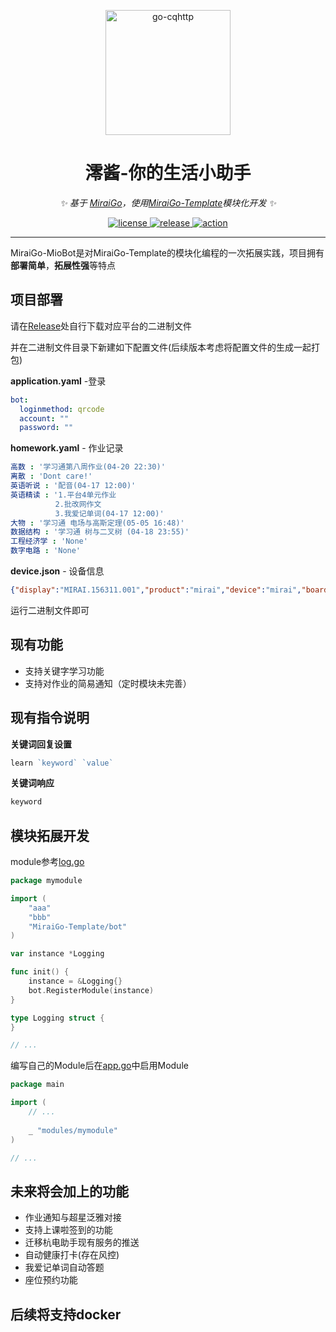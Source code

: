 <p align="center">
  <a href="https://ishkong.github.io/go-cqhttp-docs/"><img src="https://s2.loli.net/2022/04/19/VxkCUtHl5Sa2zgb.png" width="200" height="200" alt="go-cqhttp"></a>
</p>

<div align="center">

# 澪酱-你的生活小助手

_✨ 基于 [MiraiGo](https://github.com/Mrs4s/MiraiGo)，使用[MiraiGo-Template](https://github.com/Logiase/MiraiGo-Template)模块化开发 ✨_

</div>

<p align="center">
  <a href="#">
    <img src="https://img.shields.io/badge/go-v1.17.8-blue" alt="license">
  </a>
  <a href="#">
    <img src="https://img.shields.io/badge/release-v0.0.1-orange" alt="release">
  </a>
  <a href="#">
    <img src="https://img.shields.io/badge/LICENSE-AGPL--3.0-red" alt="action">
  </a>
</p>

---
MiraiGo-MioBot是对MiraiGo-Template的模块化编程的一次拓展实践，项目拥有**部署简单**，**拓展性强**等特点

## 项目部署

请在[Release](https://github.com/t0hka1/MiraiGo-MioBot/releases/tag/v0.0.1)处自行下载对应平台的二进制文件

并在二进制文件目录下新建如下配置文件(后续版本考虑将配置文件的生成一起打包)

**application.yaml** -登录

```yaml
bot:
  loginmethod: qrcode
  account: ""
  password: ""
```

**homework.yaml** - 作业记录

```yaml
高数 : '学习通第八周作业(04-20 22:30)'
离散 : 'Dont care!'
英语听说 : '配音(04-17 12:00)'
英语精读 : '1.平台4单元作业
          2.批改网作文
          3.我爱记单词(04-17 12:00)'
大物 : '学习通 电场与高斯定理(05-05 16:48)'
数据结构 : '学习通 树与二叉树 (04-18 23:55)'
工程经济学 : 'None'
数字电路 : 'None'
```

**device.json** - 设备信息

```json
{"display":"MIRAI.156311.001","product":"mirai","device":"mirai","board":"mirai","model":"mirai","finger_print":"mamoe/mirai/mirai:10/MIRAI.200122.001/6611562:user/release-keys","boot_id":"11afc12f-e067-95ab-03d0-7a59f3c25218","proc_version":"Linux version 3.0.31-IAD5IDEb (android-build@xxx.xxx.xxx.xxx.com)","protocol":5,"imei":"250346797735787","brand":"mamoe","bootloader":"unknown","base_band":"","version":{"incremental":"5891938","release":"10","codename":"REL","sdk":29},"sim_info":"T-Mobile","os_type":"android","mac_address":"00:50:56:C0:00:08","ip_address":[10,0,1,3],"wifi_bssid":"00:50:56:C0:00:08","wifi_ssid":"\u003cunknown ssid\u003e","imsi_md5":"19773e595e92e49b21707c08cfa4e565","android_id":"65684d724991464f","apn":"wifi","vendor_name":"MIUI","vendor_os_name":"mirai"}
```

运行二进制文件即可

## 现有功能

-  支持关键字学习功能
-  支持对作业的简易通知（定时模块未完善）

## 现有指令说明

**关键词回复设置**

```go
learn `keyword` `value`
```

**关键词响应**

```go
keyword
```

## 模块拓展开发

module参考[log.go](./modules/logging/log.go)

```go
package mymodule

import (
    "aaa"
    "bbb"
    "MiraiGo-Template/bot"
)

var instance *Logging

func init() {
	instance = &Logging{}
	bot.RegisterModule(instance)
}

type Logging struct {
}

// ...
```

编写自己的Module后在[app.go](./app.go)中启用Module 

```go
package main

import (
    // ...
    
    _ "modules/mymodule"
)

// ...
```


## 未来将会加上的功能

-  作业通知与超星泛雅对接
-  支持上课啦签到的功能
-  迁移杭电助手现有服务的推送
-  自动健康打卡(存在风控)
-  我爱记单词自动答题
-  座位预约功能

## 后续将支持docker
